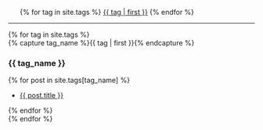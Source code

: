 <ul>
    {% for tag in site.tags %}
    <span style="font-size: {{ tag | last | size | times: 100 | divided_by: site.tags.size | plus: 70 }}%">
        <a href="#{{ tag | first | slugize }}"><span class="text-primary">{{ tag | first }}</span></a>
    </span>
    {% endfor %}
</ul>
<hr />
<div>
    {% for tag in site.tags %}
    <div>
        {% capture tag_name %}{{ tag | first }}{% endcapture %}
        <a name="{{ tag_name | slugize }}"></a>
        <h3 class="section-heading text-primary" id="#{{ tag_name | slugize }}">{{ tag_name }}</h3>
        {% for post in site.tags[tag_name] %}
            <ul>
                <li><a href="{{ post.url }}">{{ post.title }}</a></li>
            </ul>
        {% endfor %}
    </div>
    {% endfor %}
</div>
